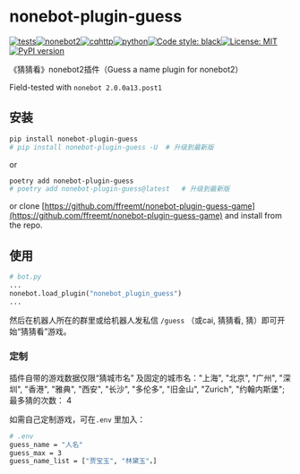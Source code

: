 # nonebot-plugin-guess
[![tests](https://github.com/ffreemt/nonebot-plugin-guess-game/actions/workflows/routine-tests.yml/badge.svg)](https://github.com/ffreemt/nonebot-plugin-guess-game/actions/workflows/routine-tests.yml)[![nonebot2](https://img.shields.io/static/v1?label=nonebot&message=v2&color=green)](https://v2.nonebot.dev/)[![cqhttp](https://img.shields.io/static/v1?label=driver&message=cqhttp&color=green)](https://v2.nonebot.dev/guide/cqhttp-guide.html)[![python](https://img.shields.io/static/v1?label=python+&message=3.7%2B&color=blue)](https://img.shields.io/static/v1?label=python+&message=3.7%2B&color=blue)[![Code style: black](https://img.shields.io/badge/code%20style-black-000000.svg)](https://github.com/psf/black)[![License: MIT](https://img.shields.io/badge/License-MIT-yellow.svg)](https://opensource.org/licenses/MIT)[![PyPI version](https://badge.fury.io/py/nonebot-plugin-guess.svg)](https://badge.fury.io/py/nonebot-plugin-guess)

《猜猜看》nonebot2插件（Guess a name plugin for nonebot2）

Field-tested with ``nonebot 2.0.0a13.post1``

## 安装

```bash
pip install nonebot-plugin-guess
# pip install nonebot-plugin-guess -U  # 升级到最新版
```
or
```bash
poetry add nonebot-plugin-guess
# poetry add nonebot-plugin-guess@latest   # 升级到最新版
```
or clone [https://github.com/ffreemt/nonebot-plugin-guess-game](https://github.com/ffreemt/nonebot-plugin-guess-game) and install from the repo.

## 使用
```python
# bot.py
...
nonebot.load_plugin("nonebot_plugin_guess")
...
```
然后在机器人所在的群里或给机器人发私信 `/guess` （或cai, 猜猜看, 猜）即可开始“猜猜看”游戏。

### 定制

插件自带的游戏数据仅限“猜城市名” 及固定的城市名："上海", "北京", "广州", "深圳", "香港", "雅典", "西安", "长沙", "多伦多", "旧金山", "Zurich", "约翰内斯堡"; 最多猜的次数： 4

如需自己定制游戏，可在`.env` 里加入：
```bash
# .env
guess_name = "人名"
guess_max = 3
guess_name_list = ["贾宝玉", "林黛玉"，]
```